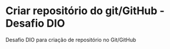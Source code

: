 # Criar repositório do git/GitHub - Desafio DIO
Desafio DIO para criação de repositório no Git/GitHub
